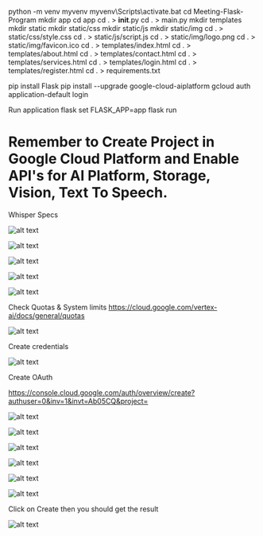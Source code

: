 python -m venv myvenv
myvenv\Scripts\activate.bat
cd Meeting-Flask-Program
mkdir app
cd app
cd . > __init__.py
cd . > main.py
mkdir templates
mkdir static
mkdir static/css
mkdir static/js
mkdir static/img
cd . > static/css/style.css
cd . > static/js/script.js
cd . > static/img/logo.png
cd . > static/img/favicon.ico
cd . > templates/index.html
cd . > templates/about.html
cd . > templates/contact.html
cd . > templates/services.html
cd . > templates/login.html
cd . > templates/register.html
cd . > requirements.txt

pip install Flask
pip install --upgrade google-cloud-aiplatform
gcloud auth application-default login

Run application flask
set FLASK_APP=app
flask run

# Remember to Create Project in Google Cloud Platform and Enable API's for AI Platform, Storage, Vision, Text To Speech.
Whisper Specs 

![alt text](image.png)

![alt text](image-1.png)

![alt text](image-2.png)

![alt text](image-3.png)

![alt text](image-4.png)

Check Quotas & System limits https://cloud.google.com/vertex-ai/docs/general/quotas

![alt text](image-5.png)

Create credentials

![alt text](image-6.png)

Create OAuth 

https://console.cloud.google.com/auth/overview/create?authuser=0&inv=1&invt=Ab05CQ&project=<name program>

![alt text](image-7.png)

![alt text](image-8.png)

![alt text](image-9.png)

![alt text](image-10.png)

![alt text](image-11.png)

![alt text](image-12.png)

Click on Create then you should get the result

![alt text](image-13.png)